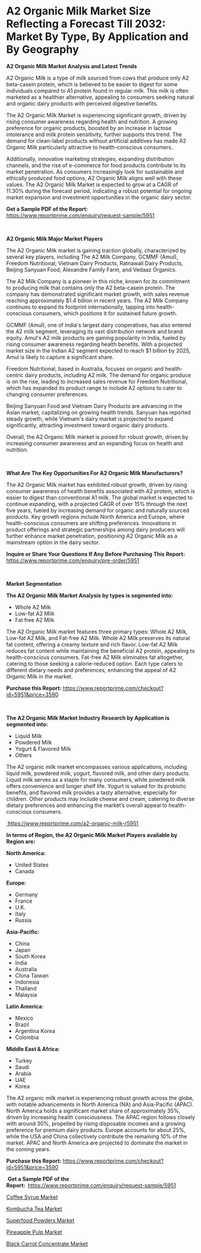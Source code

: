 <p><h1>A2 Organic Milk Market Size Reflecting a Forecast Till 2032: Market By Type, By Application and By Geography</h1></p><p><strong>A2 Organic Milk Market Analysis and Latest Trends</strong></p>
<p><p>A2 Organic Milk is a type of milk sourced from cows that produce only A2 beta-casein protein, which is believed to be easier to digest for some individuals compared to A1 protein found in regular milk. This milk is often marketed as a healthier alternative, appealing to consumers seeking natural and organic dairy products with perceived digestive benefits.</p><p>The A2 Organic Milk Market is experiencing significant growth, driven by rising consumer awareness regarding health and nutrition. A growing preference for organic products, boosted by an increase in lactose intolerance and milk protein sensitivity, further supports this trend. The demand for clean-label products without artificial additives has made A2 Organic Milk particularly attractive to health-conscious consumers. </p><p>Additionally, innovative marketing strategies, expanding distribution channels, and the rise of e-commerce for food products contribute to its market penetration. As consumers increasingly look for sustainable and ethically produced food options, A2 Organic Milk aligns well with these values. The A2 Organic Milk Market is expected to grow at a CAGR of 11.30% during the forecast period, indicating a robust potential for ongoing market expansion and investment opportunities in the organic dairy sector.</p></p>
<p><strong>Get a Sample PDF of the Report:&nbsp;</strong> <a href="https://www.reportprime.com/enquiry/request-sample/5951?utm_campaign=1870&utm_medium=2&utm_source=Github&utm_content=ia&utm_term=19032025&utm_id=a2-organic-milk">https://www.reportprime.com/enquiry/request-sample/5951</a></p>
<p>&nbsp;</p>
<p><strong>A2 Organic Milk Major Market Players</strong></p>
<p><p>The A2 Organic Milk market is gaining traction globally, characterized by several key players, including The A2 Milk Company, GCMMF (Amul), Freedom Nutritional, Vietnam Dairy Products, Ratnawali Dairy Products, Beijing Sanyuan Food, Alexandre Family Farm, and Vedaaz Organics. </p><p>The A2 Milk Company is a pioneer in this niche, known for its commitment to producing milk that contains only the A2 beta-casein protein. The company has demonstrated significant market growth, with sales revenue reaching approximately $1.4 billion in recent years. The A2 Milk Company continues to expand its footprint internationally, tapping into health-conscious consumers, which positions it for sustained future growth.</p><p>GCMMF (Amul), one of India's largest dairy cooperatives, has also entered the A2 milk segment, leveraging its vast distribution network and brand equity. Amul's A2 milk products are gaining popularity in India, fueled by rising consumer awareness regarding health benefits. With a projected market size in the Indian A2 segment expected to reach $1 billion by 2025, Amul is likely to capture a significant share.</p><p>Freedom Nutritional, based in Australia, focuses on organic and health-centric dairy products, including A2 milk. The demand for organic produce is on the rise, leading to increased sales revenue for Freedom Nutritional, which has expanded its product range to include A2 options to cater to changing consumer preferences.</p><p>Beijing Sanyuan Food and Vietnam Dairy Products are advancing in the Asian market, capitalizing on growing health trends. Sanyuan has reported steady growth, while Vietnam's dairy market is projected to expand significantly, attracting investment toward organic dairy products.</p><p>Overall, the A2 Organic Milk market is poised for robust growth, driven by increasing consumer awareness and an expanding focus on health and nutrition.</p></p>
<p>&nbsp;</p>
<p><strong>What Are The Key Opportunities For A2 Organic Milk Manufacturers?</strong></p>
<p><p>The A2 Organic Milk market has exhibited robust growth, driven by rising consumer awareness of health benefits associated with A2 protein, which is easier to digest than conventional A1 milk. The global market is expected to continue expanding, with a projected CAGR of over 15% through the next five years, fueled by increasing demand for organic and naturally sourced products. Key growth regions include North America and Europe, where health-conscious consumers are shifting preferences. Innovations in product offerings and strategic partnerships among dairy producers will further enhance market penetration, positioning A2 Organic Milk as a mainstream option in the dairy sector.</p></p>
<p><strong>Inquire or Share Your Questions If Any Before Purchasing This Report:</strong> <a href="https://www.reportprime.com/enquiry/pre-order/5951?utm_campaign=1870&utm_medium=2&utm_source=Github&utm_content=ia&utm_term=19032025&utm_id=a2-organic-milk">https://www.reportprime.com/enquiry/pre-order/5951</a></p>
<p>&nbsp;</p>
<p><strong>Market Segmentation</strong></p>
<p><strong>The A2 Organic Milk Market Analysis by types is segmented into:</strong></p>
<p><ul><li>Whole A2 Milk</li><li>Low-fat A2 Milk</li><li>Fat free A2 Milk</li></ul></p>
<p><p>The A2 Organic Milk market features three primary types: Whole A2 Milk, Low-fat A2 Milk, and Fat-free A2 Milk. Whole A2 Milk preserves its natural fat content, offering a creamy texture and rich flavor. Low-fat A2 Milk reduces fat content while maintaining the beneficial A2 protein, appealing to health-conscious consumers. Fat-free A2 Milk eliminates fat altogether, catering to those seeking a calorie-reduced option. Each type caters to different dietary needs and preferences, enhancing the appeal of A2 Organic Milk in the market.</p></p>
<p><strong>Purchase this Report:&nbsp;</strong><a href="https://www.reportprime.com/checkout?id=5951&price=3590&utm_campaign=1870&utm_medium=2&utm_source=Github&utm_content=ia&utm_term=19032025&utm_id=a2-organic-milk">https://www.reportprime.com/checkout?id=5951&price=3590</a></p>
<p>&nbsp;</p>
<p><strong>The A2 Organic Milk Market Industry Research by Application is segmented into:</strong></p>
<p><ul><li>Liquid Milk</li><li>Powdered Milk</li><li>Yogurt & Flavored Milk</li><li>Others</li></ul></p>
<p><p>The A2 organic milk market encompasses various applications, including liquid milk, powdered milk, yogurt, flavored milk, and other dairy products. Liquid milk serves as a staple for many consumers, while powdered milk offers convenience and longer shelf life. Yogurt is valued for its probiotic benefits, and flavored milk provides a tasty alternative, especially for children. Other products may include cheese and cream, catering to diverse dietary preferences and enhancing the market’s overall appeal to health-conscious consumers.</p></p>
<p><a href="https://www.reportprime.com/a2-organic-milk-r5951?utm_campaign=1870&utm_medium=2&utm_source=Github&utm_content=ia&utm_term=19032025&utm_id=a2-organic-milk">&nbsp;https://www.reportprime.com/a2-organic-milk-r5951</a></p>
<p><strong>In terms of Region, the A2 Organic Milk Market Players available by Region are:</strong></p>
<p>
    <p> <strong> North America: </strong>
        <ul>
            <li>United States</li>
            <li>Canada</li>
        </ul>
        </p> 
    <p> <strong> Europe: </strong>
        <ul>
            <li>Germany</li>
            <li>France</li>
            <li>U.K.</li>
            <li>Italy</li>
            <li>Russia</li>
        </ul>
        </p> 
    <p> <strong> Asia-Pacific: </strong>
        <ul>
            <li>China</li>
            <li>Japan</li>
            <li>South Korea</li>
            <li>India</li>
            <li>Australia</li>
            <li>China Taiwan</li>
            <li>Indonesia</li>
            <li>Thailand</li>
            <li>Malaysia</li>
        </ul>
        </p> 
    <p> <strong> Latin America: </strong>
        <ul>
            <li>Mexico</li>
            <li>Brazil</li>
            <li>Argentina Korea</li>
            <li>Colombia</li>
        </ul>
        </p> 
    <p> <strong> Middle East & Africa: </strong>
        <ul>
            <li>Turkey</li>
            <li>Saudi</li>
            <li>Arabia</li>
            <li>UAE</li>
            <li>Korea</li>
        </ul>
    </p>
    </p>
<p><p>The A2 organic milk market is experiencing robust growth across the globe, with notable advancements in North America (NA) and Asia-Pacific (APAC). North America holds a significant market share of approximately 35%, driven by increasing health consciousness. The APAC region follows closely with around 30%, propelled by rising disposable incomes and a growing preference for premium dairy products. Europe accounts for about 25%, while the USA and China collectively contribute the remaining 10% of the market. APAC and North America are projected to dominate the market in the coming years.</p></p>
<p><strong>Purchase this Report: </strong><a href="https://www.reportprime.com/checkout?id=5951&price=3590&utm_campaign=1870&utm_medium=2&utm_source=Github&utm_content=ia&utm_term=19032025&utm_id=a2-organic-milk">https://www.reportprime.com/checkout?id=5951&price=3590</a></p>
<p>&nbsp;<strong>Get a Sample PDF of the Report:&nbsp;&nbsp;</strong><a href="https://www.reportprime.com/enquiry/request-sample/5951?utm_campaign=1870&utm_medium=2&utm_source=Github&utm_content=ia&utm_term=19032025&utm_id=a2-organic-milk">https://www.reportprime.com/enquiry/request-sample/5951</a></p>
<p><strong></strong></p>
<p><p><a href="https://github.com/fungkychiman/Market-Research-Report-List-1/blob/main/coffee-syrup-market.md?utm_campaign=1870&utm_medium=2&utm_source=Github&utm_content=ia&utm_term=19032025&utm_id=a2-organic-milk">Coffee Syrup Market</a></p><p><a href="https://github.com/marteyfito9/Market-Research-Report-List-1/blob/main/kombucha-tea-market.md?utm_campaign=1870&utm_medium=2&utm_source=Github&utm_content=ia&utm_term=19032025&utm_id=a2-organic-milk">Kombucha Tea Market</a></p><p><a href="https://github.com/yuukoleuda/Market-Research-Report-List-1/blob/main/superfood-powders-market.md?utm_campaign=1870&utm_medium=2&utm_source=Github&utm_content=ia&utm_term=19032025&utm_id=a2-organic-milk">Superfood Powders Market</a></p><p><a href="https://github.com/tornapruttuz/Market-Research-Report-List-1/blob/main/pineapple-pulp-market.md?utm_campaign=1870&utm_medium=2&utm_source=Github&utm_content=ia&utm_term=19032025&utm_id=a2-organic-milk">Pineapple Pulp Market</a></p><p><a href="https://github.com/saguegrody74/Market-Research-Report-List-1/blob/main/black-carrot-concentrate-market.md?utm_campaign=1870&utm_medium=2&utm_source=Github&utm_content=ia&utm_term=19032025&utm_id=a2-organic-milk">Black Carrot Concentrate Market</a></p></p>